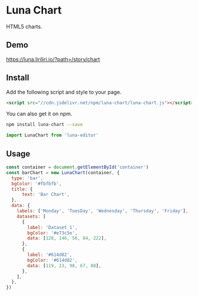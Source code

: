 # Luna Chart

HTML5 charts.

## Demo

https://luna.liriliri.io/?path=/story/chart

## Install

Add the following script and style to your page.

```html
<script src="//cdn.jsdelivr.net/npm/luna-chart/luna-chart.js"></script>
```

You can also get it on npm.

```bash
npm install luna-chart --save
```

```javascript
import LunaChart from 'luna-editor'
```

## Usage

```javascript
const container = document.getElementById('container')
const barChart = new LunaChart(container, {
  type: 'bar',
  bgColor: '#fbfbfb',
  title: {
      text: 'Bar Chart',
  },
  data: {
    labels: ['Monday', 'TuesDay', 'Wednesday', 'Thursday', 'Friday'],
    datasets: [
      {
        label: 'Dataset 1',
        bgColor: '#e73c5e',
        data: [128, 146, 56, 84, 222],
      },
      {
        label: '#614d82',
        bgColor: '#614d82',
        data: [119, 23, 98, 67, 88],
      },
    ],
  },
})
```